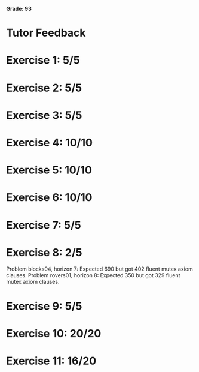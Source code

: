 **Grade: 93**

# Tutor Feedback

# Exercise 1: 5/5

# Exercise 2: 5/5

# Exercise 3: 5/5

# Exercise 4: 10/10

# Exercise 5: 10/10

# Exercise 6: 10/10

# Exercise 7: 5/5

# Exercise 8: 2/5
Problem blocks04, horizon 7: Expected 690 but got 402 fluent mutex axiom clauses.
Problem rovers01, horizon 8: Expected 350 but got 329 fluent mutex axiom clauses.
# Exercise 9: 5/5

# Exercise 10: 20/20

# Exercise 11: 16/20